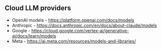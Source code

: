 ## Cloud LLM providers 

- OpenAI models - https://platform.openai.com/docs/models
- Anthropic - https://docs.anthropic.com/en/docs/about-claude/models
- Google - https://cloud.google.com/vertex-ai/generative-ai/docs/learn/models
- Meta - https://ai.meta.com/resources/models-and-libraries/